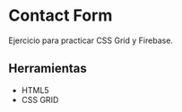 # Contact Form

Ejercicio para practicar CSS Grid y Firebase.


## Herramientas

* HTML5
* CSS GRID
